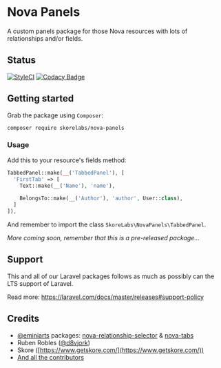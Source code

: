 # Nova Panels

A custom panels package for those Nova resources with lots of relationships and/or fields.

## Status

[![StyleCI](https://github.styleci.io/repos/352946226/shield?branch=main)](https://github.styleci.io/repos/352946226) [![Codacy Badge](https://api.codacy.com/project/badge/Grade/94afbef5635c439bb9da4284ff2f3a7f)](https://www.codacy.com/gh/skore/nova-panels/dashboard?utm_source=github.com&amp;utm_medium=referral&amp;utm_content=skore/nova-panels&amp;utm_campaign=Badge_Grade)

## Getting started

Grab the package using `Composer`:

```
composer require skorelabs/nova-panels
```

### Usage

Add this to your resource's fields method:

```php
TabbedPanel::make(__('TabbedPanel'), [
  'FirstTab' => [
    Text::make(__('Name'), 'name'),
    
    BelongsTo::make(__('Author'), 'author', User::class),
  ]
]),
```

And remember to import the class `SkoreLabs\NovaPanels\TabbedPanel`.

_More coming soon, remember that this is a pre-released package..._

## Support

This and all of our Laravel packages follows as much as possibly can the LTS support of Laravel.

Read more: https://laravel.com/docs/master/releases#support-policy

## Credits

- [@eminiarts](https://github.com/eminiarts) packages: [nova-relationship-selector](https://github.com/eminiarts/nova-relationship-selector) & [nova-tabs](https://github.com/eminiarts/nova-tabs)
- Ruben Robles ([@d8vjork](https://github.com/d8vjork))
- Skore ([https://www.getskore.com/](https://www.getskore.com/))
- [And all the contributors](https://github.com/skore-labs/laravel-status/graphs/contributors)
